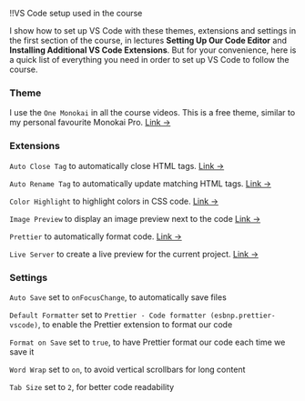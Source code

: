 !!VS Code setup used in the course

I show how to set up VS Code with these themes, extensions and settings in the first section of the course, in lectures **Setting Up Our Code Editor** and **Installing Additional VS Code Extensions**. But for your convenience, here is a quick list of everything you need in order to set up VS Code to follow the course.

### Theme

I use the `One Monokai` in all the course videos. This is a free theme, similar to my personal favourite Monokai Pro. [Link &rarr;](https://marketplace.visualstudio.com/items?itemName=azemoh.one-monokai)

### Extensions

`Auto Close Tag` to automatically close HTML tags. [Link &rarr;](https://marketplace.visualstudio.com/items?itemName=formulahendry.auto-close-tag)

`Auto Rename Tag` to automatically update matching HTML tags. [Link &rarr;](https://marketplace.visualstudio.com/items?itemName=formulahendry.auto-rename-tag)

`Color Highlight` to highlight colors in CSS code. [Link &rarr;](https://marketplace.visualstudio.com/items?itemName=naumovs.color-highlight)

`Image Preview` to display an image preview next to the code [Link &rarr;](https://marketplace.visualstudio.com/items?itemName=kisstkondoros.vscode-gutter-preview)

`Prettier` to automatically format code. [Link &rarr;](https://marketplace.visualstudio.com/items?itemName=esbenp.prettier-vscode)

`Live Server` to create a live preview for the current project. [Link &rarr;](https://marketplace.visualstudio.com/items?itemName=ritwickdey.LiveServer)

### Settings

`Auto Save` set to `onFocusChange`, to automatically save files

`Default Formatter` set to `Prettier - Code formatter (esbnp.prettier-vscode)`, to enable the Prettier extension to format our code

`Format on Save` set to `true`, to have Prettier format our code each time we save it

`Word Wrap` set to `on`, to avoid vertical scrollbars for long content

`Tab Size` set to `2`, for better code readability
 